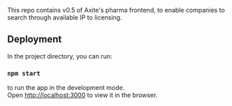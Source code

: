 This repo contains v0.5 of Axite's pharma frontend, to enable companies to search through available IP to licensing.

## Deployment

In the project directory, you can run:

### `npm start`

to run the app in the development mode.<br />
Open [http://localhost:3000](http://localhost:3000) to view it in the browser.
